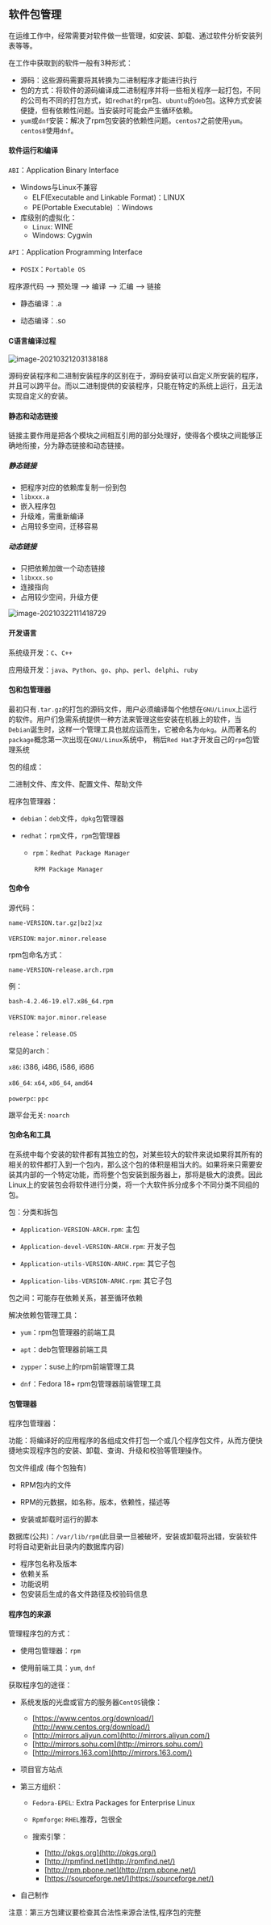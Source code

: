 ## 软件包管理

在运维工作中，经常需要对软件做一些管理，如安装、卸载、通过软件分析安装列表等等。

在工作中获取到的软件一般有3种形式：

* 源码：这些源码需要将其转换为二进制程序才能进行执行
* 包的方式：将软件的源码编译成二进制程序并将一些相关程序一起打包，不同的公司有不同的打包方式，如`redhat`的`rpm`包、`ubuntu`的`deb`包。这种方式安装便捷，但有依赖性问题。当安装时可能会产生循环依赖。
* `yum`或`dnf`安装：解决了rpm包安装的依赖性问题。`centos7`之前使用`yum`。`centos8`使用`dnf`。

#### 软件运行和编译

`ABI`：Application Binary Interface 

* Windows与Linux不兼容
  * ELF(Executable and Linkable Format)：LINUX
  * PE(Portable Executable) ：Windows
* 库级别的虚拟化：
  * `Linux`: WINE 
  * Windows: Cygwin

`API`：Application Programming Interface 

* `POSIX`：`Portable OS`

程序源代码 --> 预处理 --> 编译 --> 汇编 --> 链接

* 静态编译：.a

* 动态编译：.so

#### C语言编译过程

![image-20210321203138188](./image-20210321203138188.png)

源码安装程序和二进制安装程序的区别在于，源码安装可以自定义所安装的程序，并且可以跨平台。而以二进制提供的安装程序，只能在特定的系统上运行，且无法实现自定义的安装。

#### 静态和动态链接

链接主要作用是把各个模块之间相互引用的部分处理好，使得各个模块之间能够正确地衔接，分为静态链接和动态链接。

##### 静态链接

- 把程序对应的依赖库复制一份到包
- `libxxx.a`
- 嵌入程序包
- 升级难，需重新编译
- 占用较多空间，迁移容易

##### 动态链接

- 只把依赖加做一个动态链接
- `libxxx.so`
- 连接指向
- 占用较少空间，升级方便

![image-20210322111418729](./image-20210322111418729.png)

#### 开发语言

系统级开发：`C`、`C++`

应用级开发：`java`、`Python`、`go`、`php`、`perl`、`delphi`、`ruby`

#### 包和包管理器

最初只有`.tar.gz`的打包的源码文件，用户必须编译每个他想在`GNU/Linux`上运行的软件。用户们急需系统提供一种方法来管理这些安装在机器上的软件，当`Debian`诞生时，这样一个管理工具也就应运而生，它被命名为`dpkg`。从而著名的`package`概念第一次出现在`GNU/Linux`系统中， 稍后`Red Hat`才开发自己的`rpm`包管理系统

包的组成：

二进制文件、库文件、配置文件、帮助文件

程序包管理器：

* `debian`：`deb`文件，`dpkg`包管理器

* `redhat`：`rpm`文件，`rpm`包管理器
  * `rpm`：`Redhat Package Manager` 

    ​			`RPM Package Manager`

#### 包命令

源代码：

`name-VERSION.tar.gz|bz2|xz `

`VERSION`: `major.minor.release`

rpm包命名方式：

`name-VERSION-release.arch.rpm `

例：

```bash
bash-4.2.46-19.el7.x86_64.rpm 
```

`VERSION`: `major.minor.release` 

`release`：`release.OS`

常见的arch：

`x86`: i386, i486, i586, i686

`x86_64`: `x64`, `x86_64`, `amd64` 

`powerpc`: `ppc`

跟平台无关: `noarch`

#### 包命名和工具

在系统中每个安装的软件都有其独立的包，对某些较大的软件来说如果将其所有的相关的软件都打入到一个包内，那么这个包的体积是相当大的。如果将来只需要安装其内部的一个特定功能，而将整个包安装到服务器上，那将是极大的浪费。因此Linux上的安装包会将软件进行分类，将一个大软件拆分成多个不同分类不同组的包。

包：分类和拆包

* `Application-VERSION-ARCH.rpm`: 主包

* `Application-devel-VERSION-ARCH.rpm`: 开发子包

* `Application-utils-VERSION-ARHC.rpm`: 其它子包

* `Application-libs-VERSION-ARHC.rpm`: 其它子包

包之间：可能存在依赖关系，甚至循环依赖

解决依赖包管理工具：

* `yum`：rpm包管理器的前端工具

* `apt`：deb包管理器前端工具

* `zypper`：suse上的rpm前端管理工具

* `dnf`：Fedora 18+ rpm包管理器前端管理工具

#### 包管理器

程序包管理器：

功能：将编译好的应用程序的各组成文件打包一个或几个程序包文件，从而方便快捷地实现程序包的安装、卸载、查询、升级和校验等管理操作。

包文件组成 (每个包独有) 

* RPM包内的文件

* RPM的元数据，如名称，版本，依赖性，描述等
* 安装或卸载时运行的脚本

数据库(公共)：`/var/lib/rpm`(此目录一旦被破坏，安装或卸载将出错，安装软件时将自动更新此目录内的数据库内容)

* 程序包名称及版本
* 依赖关系
* 功能说明
* 包安装后生成的各文件路径及校验码信息

#### 程序包的来源

管理程序包的方式：

* 使用包管理器：`rpm`

* 使用前端工具：`yum`, `dnf`

获取程序包的途径：

* 系统发版的光盘或官方的服务器`CentOS`镜像：
  * [https://www.centos.org/download/](http://www.centos.org/download/) 
  * [http://mirrors.aliyun.com](http://mirrors.aliyun.com/) 
  * [http://mirrors.sohu.com](http://mirrors.sohu.com/) 
  * [http://mirrors.163.com](http://mirrors.163.com/)

* 项目官方站点

* 第三方组织：

  * `Fedora-EPEL`: Extra Packages for Enterprise Linux 

  * `Rpmforge`: `RHEL`推荐，包很全

  * 搜索引擎：
    * [http://pkgs.org](http://pkgs.org/) 
    * [http://rpmfind.net](http://rpmfind.net/) 
    * [http://rpm.pbone.net](http://rpm.pbone.net/) 
    * [https://sourceforge.net/](https://sourceforge.net/)

* 自己制作

注意：第三方包建议要检查其合法性来源合法性,程序包的完整